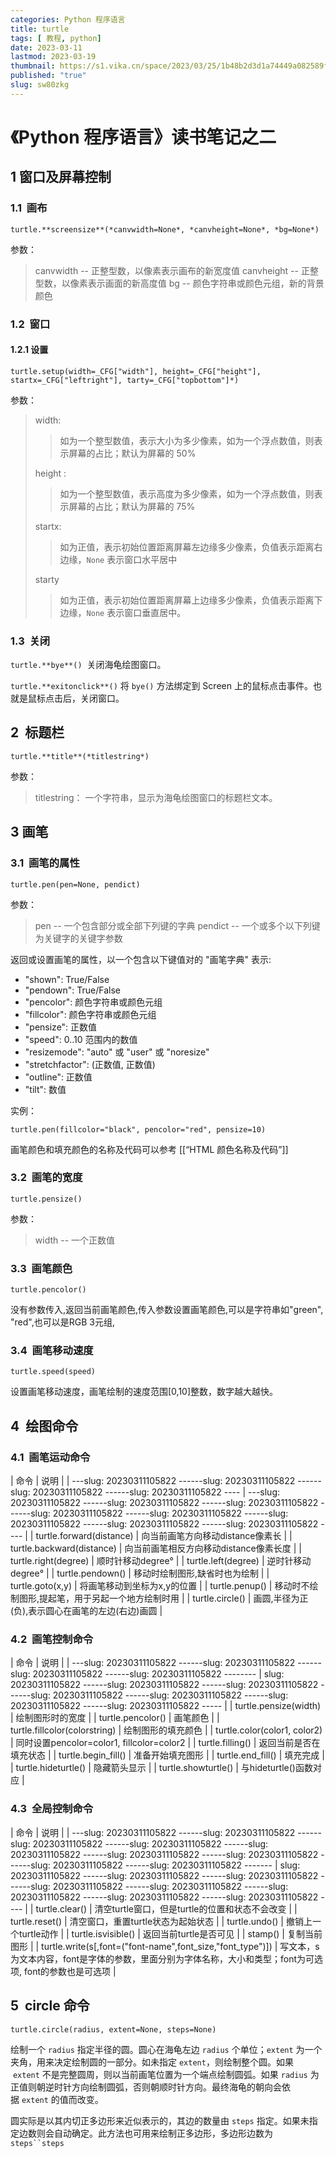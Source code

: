 ```yaml
---
categories: Python 程序语言
title: turtle
tags: [ 教程, python]
date: 2023-03-11
lastmod: 2023-03-19 
thumbnail: https://s1.vika.cn/space/2023/03/25/1b48b2d3d1a74449a082589f406721f2?attname=turtle-2201433__340.jpg
published: "true"
slug: sw80zkg
---
```


# 《Python 程序语言》读书笔记之二
 

## 1 窗口及屏幕控制  

### 1.1  画布  

`turtle.**screensize**(*canvwidth=None*, *canvheight=None*, *bg=None*)`  

参数：  
>canvwidth -- 正整型数，以像素表示画布的新宽度值
>canvheight -- 正整型数，以像素表示画面的新高度值
>bg -- 颜色字符串或颜色元组，新的背景颜色
  
### 1.2  窗口  

#### 1.2.1 设置  

`turtle.setup(width=_CFG["width"], height=_CFG["height"], startx=_CFG["leftright"], tarty=_CFG["topbottom"]*)`

  
参数：  
>width:
>> 如为一个整型数值，表示大小为多少像素，如为一个浮点数值，则表示屏幕的占比；默认为屏幕的 50%
>
>height :
>> 如为一个整型数值，表示高度为多少像素，如为一个浮点数值，则表示屏幕的占比；默认为屏幕的 75%
>
>startx:
>> 如为正值，表示初始位置距离屏幕左边缘多少像素，负值表示距离右边缘，`None` 表示窗口水平居中
>
>starty
>>如为正值，表示初始位置距离屏幕上边缘多少像素，负值表示距离下边缘，`None` 表示窗口垂直居中。

### 1.3  关闭  

`turtle.**bye**()`  关闭海龟绘图窗口。  

`turtle.**exitonclick**()` 将 `bye()` 方法绑定到 Screen 上的鼠标点击事件。也就是鼠标点击后，关闭窗口。
  
## 2  标题栏  

`turtle.**title**(*titlestring*)`  

参数：  
>titlestring： 一个字符串，显示为海龟绘图窗口的标题栏文本。

## 3 画笔  

### 3.1  画笔的属性  

`turtle.pen(pen=None, pendict)`
 
参数：

>pen -- 一个包含部分或全部下列键的字典
>pendict -- 一个或多个以下列键为关键字的关键字参数

  

返回或设置画笔的属性，以一个包含以下键值对的 "画笔字典" 表示: 

- "shown": True/False
- "pendown": True/False
- "pencolor": 颜色字符串或颜色元组
- "fillcolor": 颜色字符串或颜色元组
- "pensize": 正数值
- "speed": 0..10 范围内的数值
- "resizemode": "auto" 或 "user" 或 "noresize"
- "stretchfactor": (正数值, 正数值)
- "outline": 正数值
- "tilt": 数值
  

实例：  

`turtle.pen(fillcolor="black", pencolor="red", pensize=10)`
  
画笔颜色和填充颜色的名称及代码可以参考 [[“HTML 颜色名称及代码”]]

  

### 3.2  画笔的宽度  

`turtle.pensize()`  

参数：  

>width -- 一个正数值  

### 3.3  画笔颜色  

`turtle.pencolor()`  

没有参数传入,返回当前画笔颜色,传入参数设置画笔颜色,可以是字符串如"green", "red",也可以是RGB 3元组,


### 3.4  画笔移动速度  

`turtle.speed(speed)`  

设置画笔移动速度，画笔绘制的速度范围[0,10]整数，数字越大越快。
  
## 4  绘图命令  

### 4.1  画笔运动命令  
| 命令                      | 说明                                              |
| ---slug: 20230311105822
------slug: 20230311105822
------slug: 20230311105822
------slug: 20230311105822
---- | ---slug: 20230311105822
------slug: 20230311105822
------slug: 20230311105822
------slug: 20230311105822
------slug: 20230311105822
------slug: 20230311105822
------slug: 20230311105822
------slug: 20230311105822
---- |
| turtle.forward(distance)  | 向当前画笔方向移动distance像素长                  |
| turtle.backward(distance) | 向当前画笔相反方向移动distance像素长度            |
| turtle.right(degree)      | 顺时针移动degree°                                 |
| turtle.left(degree)       | 逆时针移动degree°                                 |
| turtle.pendown()          | 移动时绘制图形,缺省时也为绘制                     |
| turtle.goto(x,y)          | 将画笔移动到坐标为x,y的位置                       |
| turtle.penup()            | 移动时不绘制图形,提起笔，用于另起一个地方绘制时用 |
| turtle.circle()           | 画圆,半径为正(负),表示圆心在画笔的左边(右边)画圆                                                   |


### 4.2  画笔控制命令

| 命令                          | 说明                                      |
| ---slug: 20230311105822
------slug: 20230311105822
------slug: 20230311105822
------slug: 20230311105822
-------- | slug: 20230311105822
------slug: 20230311105822
------slug: 20230311105822
------slug: 20230311105822
------slug: 20230311105822
------slug: 20230311105822
------slug: 20230311105822
----- |
| turtle.pensize(width)         | 绘制图形时的宽度                          |
| turtle.pencolor()             | 画笔颜色                                  |
| turtle.fillcolor(colorstring) | 绘制图形的填充颜色                        |
| turtle.color(color1, color2)  | 同时设置pencolor=color1, fillcolor=color2 |
| turtle.filling()              | 返回当前是否在填充状态                    |
| turtle.begin_fill()           | 准备开始填充图形                          |
| turtle.end_fill()             | 填充完成                                  |
| turtle.hideturtle()           | 隐藏箭头显示                              |
| turtle.showturtle()           | 与hideturtle()函数对应                                          |
 

### 4.3  全局控制命令
| 命令                                                       | 说明                                           |
| ---slug: 20230311105822
------slug: 20230311105822
------slug: 20230311105822
------slug: 20230311105822
------slug: 20230311105822
------slug: 20230311105822
------slug: 20230311105822
------slug: 20230311105822
------slug: 20230311105822
------- | slug: 20230311105822
------slug: 20230311105822
------slug: 20230311105822
------slug: 20230311105822
------slug: 20230311105822
------slug: 20230311105822
------slug: 20230311105822
------slug: 20230311105822
---- |
| turtle.clear()                                             | 清空turtle窗口，但是turtle的位置和状态不会改变 |
| turtle.reset()                                             | 清空窗口，重置turtle状态为起始状态             |
| turtle.undo()                                              | 撤销上一个turtle动作                           |
| turtle.isvisible()                                         | 返回当前turtle是否可见                         |
| stamp()                                                    | 复制当前图形                                   |
| turtle.write(s[,font=("font-name",font_size,"font_type")]) | 写文本，s为文本内容，font是字体的参数，里面分别为字体名称，大小和类型；font为可选项, font的参数也是可选项                                                |


## 5  circle 命令  

`turtle.circle(radius, extent=None, steps=None)`  

绘制一个 `radius` 指定半径的圆。圆心在海龟左边 `radius` 个单位；`extent` 为一个夹角，用来决定绘制圆的一部分。如未指定 `extent`，则绘制整个圆。如果  `extent` 不是完整圆周，则以当前画笔位置为一个端点绘制圆弧。如果 `radius` 为正值则朝逆时针方向绘制圆弧，否则朝顺时针方向。最终海龟的朝向会依据 `extent` 的值而改变。  

圆实际是以其内切正多边形来近似表示的，其边的数量由 `steps` 指定。如果未指定边数则会自动确定。此方法也可用来绘制正多边形，多边形边数为`steps``steps`